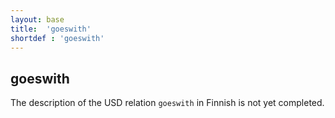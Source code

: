 ```yaml
---
layout: base
title:  'goeswith'
shortdef : 'goeswith'
---
```


## goeswith

The description of the USD relation `goeswith` in Finnish is not yet completed.
